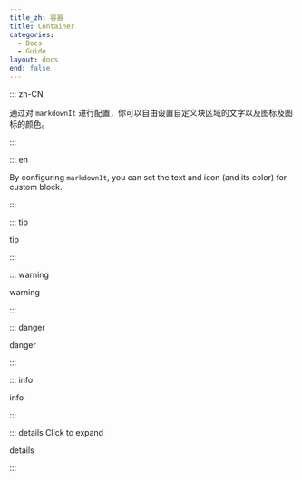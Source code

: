 ```yaml
---
title_zh: 容器
title: Container
categories:
  - Docs
  - Guide
layout: docs
end: false
---
```


::: zh-CN

通过对 `markdownIt` 进行配置，你可以自由设置自定义块区域的文字以及图标及图标的颜色。

:::

::: en

By configuring `markdownIt`, you can set the text and icon (and its color) for
custom block.

:::



::: tip

tip

:::

::: warning

warning

:::

::: danger

danger

:::

::: info

info

:::

::: details Click to expand

details

:::
